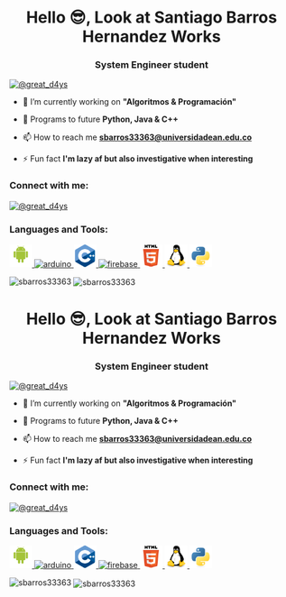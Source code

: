 <h1 align="center">Hello 😎, Look at Santiago Barros Hernandez Works</h1>
<h3 align="center">System Engineer student</h3>

<p align="left"> <a href="https://twitter.com/@great_d4ys" target="blank"><img src="https://img.shields.io/twitter/follow/@great_d4ys?logo=twitter&style=for-the-badge" alt="@great_d4ys" /></a> </p>

- 🔭 I’m currently working on **"Algoritmos & Programación"**

- 🌱 Programs to future **Python, Java & C++**

- 📫 How to reach me **sbarros33363@universidadean.edu.co**

- ⚡ Fun fact **I'm lazy af but also investigative when interesting**

<h3 align="left">Connect with me:</h3>
<p align="left">
<a href="https://twitter.com/@great_d4ys" target="blank"><img align="center" src="https://raw.githubusercontent.com/rahuldkjain/github-profile-readme-generator/master/src/images/icons/Social/twitter.svg" alt="@great_d4ys" height="30" width="40" /></a>
</p>

<h3 align="left">Languages and Tools:</h3>
<p align="left"> <a href="https://developer.android.com" target="_blank" rel="noreferrer"> <img src="https://raw.githubusercontent.com/devicons/devicon/master/icons/android/android-original-wordmark.svg" alt="android" width="40" height="40"/> </a> <a href="https://www.arduino.cc/" target="_blank" rel="noreferrer"> <img src="https://cdn.worldvectorlogo.com/logos/arduino-1.svg" alt="arduino" width="40" height="40"/> </a> <a href="https://www.w3schools.com/cpp/" target="_blank" rel="noreferrer"> <img src="https://raw.githubusercontent.com/devicons/devicon/master/icons/cplusplus/cplusplus-original.svg" alt="cplusplus" width="40" height="40"/> </a> <a href="https://firebase.google.com/" target="_blank" rel="noreferrer"> <img src="https://www.vectorlogo.zone/logos/firebase/firebase-icon.svg" alt="firebase" width="40" height="40"/> </a> <a href="https://www.w3.org/html/" target="_blank" rel="noreferrer"> <img src="https://raw.githubusercontent.com/devicons/devicon/master/icons/html5/html5-original-wordmark.svg" alt="html5" width="40" height="40"/> </a> <a href="https://www.linux.org/" target="_blank" rel="noreferrer"> <img src="https://raw.githubusercontent.com/devicons/devicon/master/icons/linux/linux-original.svg" alt="linux" width="40" height="40"/> </a> <a href="https://www.python.org" target="_blank" rel="noreferrer"> <img src="https://raw.githubusercontent.com/devicons/devicon/master/icons/python/python-original.svg" alt="python" width="40" height="40"/> </a> </p>

<p><img align="left" src="https://github-readme-stats.vercel.app/api/top-langs?username=sbarros33363&show_icons=true&theme=dark&locale=en&layout=compact" alt="sbarros33363" /></p>

<p>&nbsp;<img align="center" src="https://github-readme-stats.vercel.app/api?username=sbarros33363&show_icons=true&locale=en" alt="sbarros33363" /></p>
<h1 align="center">Hello 😎, Look at Santiago Barros Hernandez Works</h1>
<h3 align="center">System Engineer student</h3>

<p align="left"> <a href="https://twitter.com/@great_d4ys" target="blank"><img src="https://img.shields.io/twitter/follow/@great_d4ys?logo=twitter&style=for-the-badge" alt="@great_d4ys" /></a> </p>

- 🔭 I’m currently working on **"Algoritmos & Programación"**

- 🌱 Programs to future **Python, Java & C++**

- 📫 How to reach me **sbarros33363@universidadean.edu.co**

- ⚡ Fun fact **I'm lazy af but also investigative when interesting**

<h3 align="left">Connect with me:</h3>
<p align="left">
<a href="https://twitter.com/@great_d4ys" target="blank"><img align="center" src="https://raw.githubusercontent.com/rahuldkjain/github-profile-readme-generator/master/src/images/icons/Social/twitter.svg" alt="@great_d4ys" height="30" width="40" /></a>
</p>

<h3 align="left">Languages and Tools:</h3>
<p align="left"> <a href="https://developer.android.com" target="_blank" rel="noreferrer"> <img src="https://raw.githubusercontent.com/devicons/devicon/master/icons/android/android-original-wordmark.svg" alt="android" width="40" height="40"/> </a> <a href="https://www.arduino.cc/" target="_blank" rel="noreferrer"> <img src="https://cdn.worldvectorlogo.com/logos/arduino-1.svg" alt="arduino" width="40" height="40"/> </a> <a href="https://www.w3schools.com/cpp/" target="_blank" rel="noreferrer"> <img src="https://raw.githubusercontent.com/devicons/devicon/master/icons/cplusplus/cplusplus-original.svg" alt="cplusplus" width="40" height="40"/> </a> <a href="https://firebase.google.com/" target="_blank" rel="noreferrer"> <img src="https://www.vectorlogo.zone/logos/firebase/firebase-icon.svg" alt="firebase" width="40" height="40"/> </a> <a href="https://www.w3.org/html/" target="_blank" rel="noreferrer"> <img src="https://raw.githubusercontent.com/devicons/devicon/master/icons/html5/html5-original-wordmark.svg" alt="html5" width="40" height="40"/> </a> <a href="https://www.linux.org/" target="_blank" rel="noreferrer"> <img src="https://raw.githubusercontent.com/devicons/devicon/master/icons/linux/linux-original.svg" alt="linux" width="40" height="40"/> </a> <a href="https://www.python.org" target="_blank" rel="noreferrer"> <img src="https://raw.githubusercontent.com/devicons/devicon/master/icons/python/python-original.svg" alt="python" width="40" height="40"/> </a> </p>

<p><img align="left" src="https://github-readme-stats.vercel.app/api/top-langs?username=sbarros33363&show_icons=true&theme=dark&locale=en&layout=compact" alt="sbarros33363" /></p>

<p>&nbsp;<img align="center" src="https://github-readme-stats.vercel.app/api?username=sbarros33363&show_icons=true&locale=en" alt="sbarros33363" /></p>
